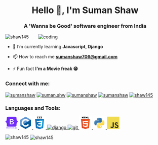 

<h1 align="center">Hello 👋, I'm Suman Shaw</h1>
<h3 align="center">A 'Wanna be Good' software engineer from India</h3>

<img align="right" alt="coding" width="400" src="https://user-images.githubusercontent.com/78732037/236672914-ecd8946e-6836-473c-87d4-8abbf4ba4269.gif">

<p align="left"> <img src="https://komarev.com/ghpvc/?username=shaw145&label=Profile%20views&color=0e75b6&style=flat" alt="shaw145" /> </p>

- 🌱 I’m currently learning **Javascript, Django**

- 📫 How to reach me **sumanshaw706@gmail.com**

- ⚡ Fun fact **I'm a Movie freak 😁**

<h3 align="left">Connect with me:</h3>
<p align="left">
<a href="https://linkedin.com/in/sumanshaw" target="blank"><img align="center" src="https://raw.githubusercontent.com/rahuldkjain/github-profile-readme-generator/master/src/images/icons/Social/linked-in-alt.svg" alt="sumanshaw" height="30" width="40" /></a>
<a href="https://instagram.com/suman.shw" target="blank"><img align="center" src="https://raw.githubusercontent.com/rahuldkjain/github-profile-readme-generator/master/src/images/icons/Social/instagram.svg" alt="suman.shw" height="30" width="40" /></a>
<a href="https://www.hackerrank.com/sumanshaw" target="blank"><img align="center" src="https://raw.githubusercontent.com/rahuldkjain/github-profile-readme-generator/master/src/images/icons/Social/hackerrank.svg" alt="sumanshaw" height="30" width="40" /></a>
<a href="https://www.leetcode.com/sumanshaw" target="blank"><img align="center" src="https://raw.githubusercontent.com/rahuldkjain/github-profile-readme-generator/master/src/images/icons/Social/leet-code.svg" alt="sumanshaw" height="30" width="40" /></a>
<a href="https://www.codechef.com/users/shaw145" target="blank"><img align="center" src="https://cdn.jsdelivr.net/npm/simple-icons@3.1.0/icons/codechef.svg" alt="shaw145" height="30" width="40" /></a>
</p>

<h3 align="left">Languages and Tools:</h3>
<p align="left"> <a href="https://getbootstrap.com" target="_blank" rel="noreferrer"> <img src="https://raw.githubusercontent.com/devicons/devicon/master/icons/bootstrap/bootstrap-plain-wordmark.svg" alt="bootstrap" width="40" height="40"/> </a> <a href="https://www.cprogramming.com/" target="_blank" rel="noreferrer"> <img src="https://raw.githubusercontent.com/devicons/devicon/master/icons/c/c-original.svg" alt="c" width="40" height="40"/> </a> <a href="https://www.w3schools.com/css/" target="_blank" rel="noreferrer"> <img src="https://raw.githubusercontent.com/devicons/devicon/master/icons/css3/css3-original-wordmark.svg" alt="css3" width="40" height="40"/> </a> <a href="https://www.djangoproject.com/" target="_blank" rel="noreferrer"> <img src="https://cdn.worldvectorlogo.com/logos/django.svg" alt="django" width="40" height="40"/> </a> <a href="https://git-scm.com/" target="_blank" rel="noreferrer"> <img src="https://www.vectorlogo.zone/logos/git-scm/git-scm-icon.svg" alt="git" width="40" height="40"/> </a> <a href="https://www.w3.org/html/" target="_blank" rel="noreferrer"> <img src="https://raw.githubusercontent.com/devicons/devicon/master/icons/html5/html5-original-wordmark.svg" alt="html5" width="40" height="40"/> </a> <a href="https://www.python.org" target="_blank" rel="noreferrer"> <img src="https://raw.githubusercontent.com/devicons/devicon/master/icons/python/python-original.svg" alt="python" width="40" height="40"/> </a> <img src="https://raw.githubusercontent.com/devicons/devicon/master/icons/javascript/javascript-original.svg" alt="javascript" width="40" height="40"/></p>

<p><img align="left" src="https://github-readme-stats.vercel.app/api/top-langs?username=shaw145&show_icons=true&locale=en&layout=compact" alt="shaw145" /></p>

<p>&nbsp;<img align="center" src="https://github-readme-stats.vercel.app/api?username=shaw145&show_icons=true&locale=en" alt="shaw145" /></p>

